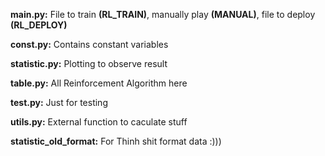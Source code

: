 **main.py:** File to train **(RL_TRAIN)**, manually play **(MANUAL)**, file to deploy **(RL_DEPLOY)** <br>

**const.py:** Contains constant variables<br>

**statistic.py:** Plotting to observe result<br>

**table.py:** All Reinforcement Algorithm here<br>

**test.py:** Just for testing<br>

**utils.py:** External function to caculate stuff<br>

**statistic_old_format:** For Thinh shit format data :)))<br>